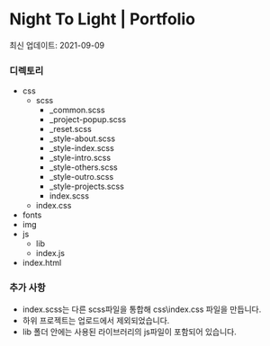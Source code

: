 # Night To Light | Portfolio

최신 업데이트: 2021-09-09

### 디렉토리
- css
  - scss
    - _common.scss
    - _project-popup.scss
    - _reset.scss
    - _style-about.scss
    - _style-index.scss
    - _style-intro.scss
    - _style-others.scss
    - _style-outro.scss
    - _style-projects.scss
    - index.scss
  - index.css
- fonts
- img
- js
  - lib
  - index.js
- index.html

### 추가 사항
- index.scss는 다른 scss파일을 통합해 css\index.css 파일을 만듭니다.
- 하위 프로젝트는 업로드에서 제외되었습니다.
- lib 폴더 안에는 사용된 라이브러리의 js파일이 포함되어 있습니다.

